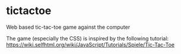# tictactoe
Web based tic-tac-toe game against the computer

The game (especially the CSS) is inspired by the following tutorial: https://wiki.selfhtml.org/wiki/JavaScript/Tutorials/Spiele/Tic-Tac-Toe
